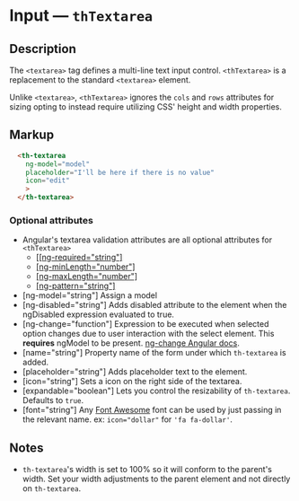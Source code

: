 # Input — `thTextarea`

## Description

The `<textarea>` tag defines a multi-line text input control. `<thTextarea>` is
a replacement to the standard `<textarea>` element.

Unlike `<textarea>`, `<thTextarea>` ignores the `cols` and `rows` attributes for
sizing opting to instead require utilizing CSS' height and width properties.
## Markup

```html
  <th-textarea
    ng-model="model"
    placeholder="I'll be here if there is no value"
    icon="edit"
    >
  </th-textarea>
```
### Optional attributes
- Angular's textarea validation attributes are all optional attributes for `<thTextarea>`
  - [[[ng-required="string"]](https://docs.angularjs.org/api/ng/directive/ngRequired)
  - [[ng-minLength="number"]](https://docs.angularjs.org/api/ng/directive/ngMinlength)
  - [[ng-maxLength="number"]](https://docs.angularjs.org/api/ng/directive/ngMaxlength)
  - [[ng-pattern="string"]](https://docs.angularjs.org/api/ng/directive/ngPattern)
- [ng-model="string"] Assign a model
- [ng-disabled="string"] Adds disabled attribute to the element when the ngDisabled
expression evaluated to true.
- [ng-change="function"] Expression to be executed when selected option changes due
to user interaction with the select element. This **requires** ngModel to be present.
[ng-change Angular docs](https://docs.angularjs.org/api/ng/directive/ngChange).
- [name="string"] Property name of the form under which `th-textarea` is added.
- [placeholder="string"] Adds placeholder text to the element.
- [icon="string"] Sets a icon on the right side of the textarea.
- [expandable="boolean"] Lets you control the resizability of `th-textarea`. Defaults to `true`.
- [font="string"] Any [Font Awesome](https://fortawesome.github.io/Font-Awesome/icons/ "icons!")
font can be used by just passing in the relevant name. ex: `icon="dollar"` for `'fa fa-dollar'`.

## Notes
- `th-textarea`'s width is set to 100% so it will conform to the parent's width.
Set your width adjustments to the parent element and not directly on `th-textarea`.


